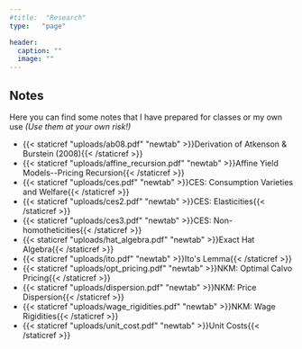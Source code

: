 ```yaml
---
#title:  "Research"
type:   "page"

header:
  caption: ""
  image: ""
---
```


## **Notes**

Here you can find some notes that I have prepared for classes or my own use *(Use them at your own risk!)*

- {{< staticref "uploads/ab08.pdf" "newtab" >}}Derivation of Atkenson & Burstein (2008){{< /staticref >}}
- {{< staticref "uploads/affine_recursion.pdf" "newtab" >}}Affine Yield Models--Pricing Recursion{{< /staticref >}}
- {{< staticref "uploads/ces.pdf" "newtab" >}}CES: Consumption Varieties and Welfare{{< /staticref >}}
- {{< staticref "uploads/ces2.pdf" "newtab" >}}CES: Elasticities{{< /staticref >}}
- {{< staticref "uploads/ces3.pdf" "newtab" >}}CES: Non-homotheticities{{< /staticref >}}
- {{< staticref "uploads/hat_algebra.pdf" "newtab" >}}Exact Hat Algebra{{< /staticref >}}
- {{< staticref "uploads/ito.pdf" "newtab" >}}Ito's Lemma{{< /staticref >}}
- {{< staticref "uploads/opt_pricing.pdf" "newtab" >}}NKM: Optimal Calvo Pricing{{< /staticref >}}
- {{< staticref "uploads/dispersion.pdf" "newtab" >}}NKM: Price Dispersion{{< /staticref >}}
- {{< staticref "uploads/wage_rigidities.pdf" "newtab" >}}NKM: Wage Rigidities{{< /staticref >}}
- {{< staticref "uploads/unit_cost.pdf" "newtab" >}}Unit Costs{{< /staticref >}}